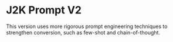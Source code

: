 # J2K Prompt V2

This version uses more rigorous prompt engineering techniques to strengthen conversion, such as few-shot and chain-of-thought.
